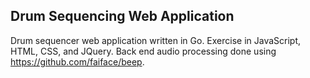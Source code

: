 ## Drum Sequencing Web Application
Drum sequencer web application written in Go. Exercise in JavaScript, HTML, CSS, and JQuery. Back end audio processing done using https://github.com/faiface/beep.
